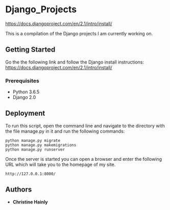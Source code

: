 # Django_Projects
https://docs.djangoproject.com/en/2.1/intro/install/

This is a compilation of the Django projects I am currently working on.

## Getting Started

Go the the following link and follow the Django install instructions: https://docs.djangoproject.com/en/2.1/intro/install/

### Prerequisites

* Python 3.6.5
* Django 2.0

## Deployment

To run this script, open the command line and navigate to the directory with the file manage.py in it and run the following commands:

```
python manage.py migrate
python manage.py makemigrations
python manage.py runserver
```

Once the server is started you can open a browser and enter the following URL which will take you to the homepage of my site.

```
http://127.0.0.1:8000/
```

## Authors

* **Christine Hainly**

